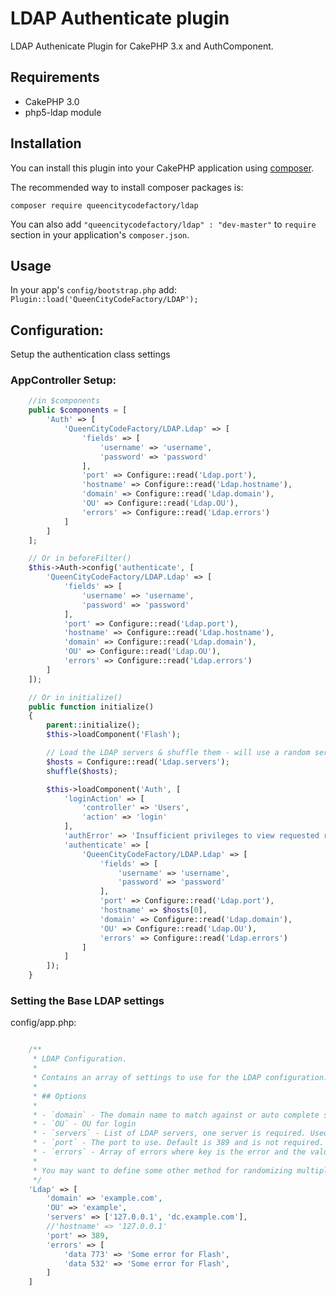 # LDAP Authenticate plugin
LDAP Authenicate Plugin for CakePHP 3.x and AuthComponent.

## Requirements
* CakePHP 3.0
* php5-ldap module


## Installation

You can install this plugin into your CakePHP application using [composer](http://getcomposer.org).

The recommended way to install composer packages is:

```
composer require queencitycodefactory/ldap
```

You can also add `"queencitycodefactory/ldap" : "dev-master"` to `require` section in your application's `composer.json`.

## Usage

In your app's `config/bootstrap.php` add: `Plugin::load('QueenCityCodeFactory/LDAP');`

## Configuration:

Setup the authentication class settings

### AppController Setup:

```php
    //in $components
    public $components = [
        'Auth' => [
            'QueenCityCodeFactory/LDAP.Ldap' => [
                'fields' => [
                    'username' => 'username',
                    'password' => 'password'
                ],
                'port' => Configure::read('Ldap.port'),
                'hostname' => Configure::read('Ldap.hostname'),
                'domain' => Configure::read('Ldap.domain'),
                'OU' => Configure::read('Ldap.OU'),
                'errors' => Configure::read('Ldap.errors')
            ]
        ]
    ];

    // Or in beforeFilter()
    $this->Auth->config('authenticate', [
        'QueenCityCodeFactory/LDAP.Ldap' => [
            'fields' => [
                'username' => 'username',
                'password' => 'password'
            ],
            'port' => Configure::read('Ldap.port'),
            'hostname' => Configure::read('Ldap.hostname'),
            'domain' => Configure::read('Ldap.domain'),
            'OU' => Configure::read('Ldap.OU'),
            'errors' => Configure::read('Ldap.errors')
        ]
    ]);

    // Or in initialize()
    public function initialize()
    {
        parent::initialize();
        $this->loadComponent('Flash');

        // Load the LDAP servers & shuffle them - will use a random server from the list of servers
        $hosts = Configure::read('Ldap.servers');
        shuffle($hosts);

        $this->loadComponent('Auth', [
            'loginAction' => [
                'controller' => 'Users',
                'action' => 'login'
            ],
            'authError' => 'Insufficient privileges to view requested resources. Please login to continue!',
            'authenticate' => [
                'QueenCityCodeFactory/LDAP.Ldap' => [
                    'fields' => [
                        'username' => 'username',
                        'password' => 'password'
                    ],
                    'port' => Configure::read('Ldap.port'),
                    'hostname' => $hosts[0],
                    'domain' => Configure::read('Ldap.domain'),
                    'OU' => Configure::read('Ldap.OU'),
                    'errors' => Configure::read('Ldap.errors')
                ]
            ]
        ]);
    }
```

### Setting the Base LDAP settings

config/app.php:
```php

    /**
     * LDAP Configuration.
     *
     * Contains an array of settings to use for the LDAP configuration.
     *
     * ## Options
     *
     * - `domain` - The domain name to match against or auto complete so user isn't required to enter full email address
     * - `OU` - OU for login
     * - `servers` - List of LDAP servers, one server is required. Used to randomly hit domain controllers. Uses PHP array shuffle function to get a random server.
     * - `port` - The port to use. Default is 389 and is not required.
     * - `errors` - Array of errors where key is the error and the value is the error message. Set in session to Flash.ldap for flashing
     *
     * You may want to define some other method for randomizing multiple domain controllers.
     */
    'Ldap' => [
        'domain' => 'example.com',
        'OU' => 'example',
        'servers' => ['127.0.0.1', 'dc.example.com'],
        //'hostname' => '127.0.0.1'
        'port' => 389,
        'errors' => [
            'data 773' => 'Some error for Flash',
            'data 532' => 'Some error for Flash',
        ]
    ]
```
